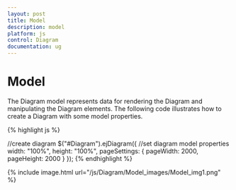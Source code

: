 ```yaml
---
layout: post
title: Model
description: model
platform: js
control: Diagram
documentation: ug
---
```


# Model

The Diagram model represents data for rendering the Diagram and manipulating the Diagram elements. The following code illustrates how to create a Diagram with some model properties.

{% highlight js %}

//create diagram
$("#Diagram").ejDiagram({
   //set diagram model properties
   width: "100%",
   height: "100%",
   pageSettings: {
      pageWidth: 2000,
      pageHeight: 2000
   }
});
{% endhighlight %}

{% include image.html url="/js/Diagram/Model_images/Model_img1.png" %}
